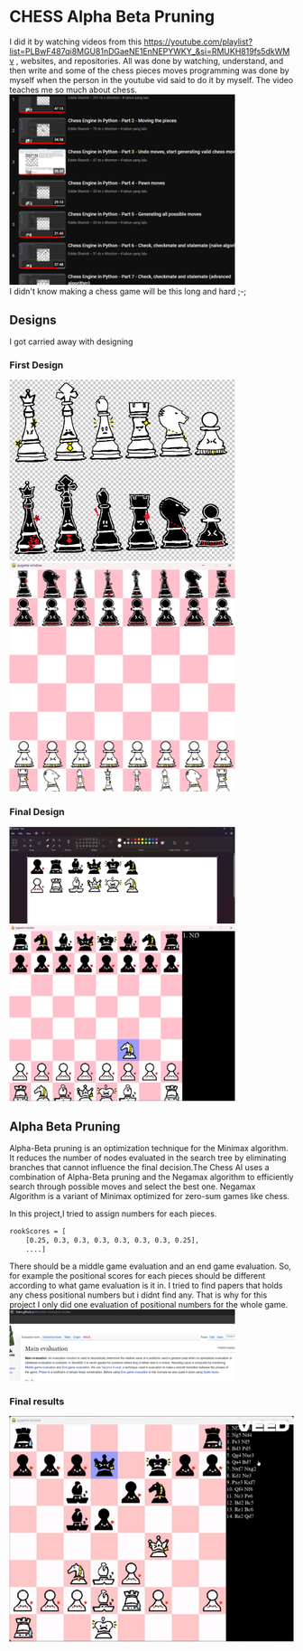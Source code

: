 # CHESS Alpha Beta Pruning
I did it by watching videos from this https://youtube.com/playlist?list=PLBwF487qi8MGU81nDGaeNE1EnNEPYWKY_&si=RMUKH819fs5dkWMv , websites, and repositories. All was done by watching, understand, and then write and some of the chess pieces moves programming was done by myself when the person in the youtube vid said to do it by myself. 
The video teaches me so much about chess.
<img src="vid.png" width="400"/>  
I didn't know making a chess game will be this long and hard ;-;
## Designs
I got carried away with designing
### First Design
<img src="chess1.png" width="400"/>  

<img src="chess2.png" width="400"/>     

### Final Design
<img src="chess3.png" width="400"/>  

<img src="chess3.5.png" width="400"/>   

## Alpha Beta Pruning
Alpha-Beta pruning is an optimization technique for the Minimax algorithm. It reduces the number of nodes evaluated in the search tree by eliminating branches that cannot influence the final decision.The Chess AI uses a combination of Alpha-Beta pruning and the Negamax algorithm to efficiently search through possible moves and select the best one. Negamax Algorithm is a variant of Minimax optimized for zero-sum games like chess.

In this project,I tried to assign numbers for each pieces. 
```
rookScores = [
    [0.25, 0.3, 0.3, 0.3, 0.3, 0.3, 0.3, 0.25],
    ....]
```

There should be a middle game evaluation and an end game evaluation. So, for example the positional scores for each pieces should be different according to what game evaluation is it in. I tried to find papers that holds any chess positional numbers but i didnt find any. That is why for this project I only did one evaluation of positional numbers for the whole game.
<img src="chess4.png" width="400"/>   

### Final results

![alt text](<chez.gif>)

